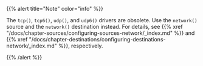 ---
---
<!-- DISCLAIMER: This file is based on the syslog-ng Open Source Edition documentation https://github.com/balabit/syslog-ng-ose-guides/commit/2f4a52ee61d1ea9ad27cb4f3168b95408fddfdf2 and is used under the terms of The syslog-ng Open Source Edition Documentation License. The file has been modified by Axoflow. -->
{{% alert title="Note" color="info" %}}

The `tcp()`, `tcp6()`, `udp()`, and `udp6()` drivers are obsolete. Use the `network()` source and the `network()` destination instead. For details, see {{% xref "/docs/chapter-sources/configuring-sources-network/_index.md" %}} and {{% xref "/docs/chapter-destinations/configuring-destinations-network/_index.md" %}}, respectively.

{{% /alert %}}
